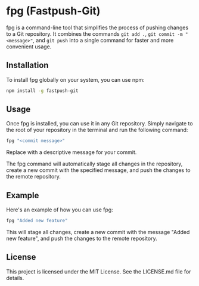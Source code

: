 # fpg (Fastpush-Git)

fpg is a command-line tool that simplifies the process of pushing changes to a Git repository. It combines the commands `git add .`, `git commit -m "<message>"`, and `git push` into a single command for faster and more convenient usage.

## Installation

To install fpg globally on your system, you can use npm:

```bash
npm install -g fastpush-git
```

## Usage

Once fpg is installed, you can use it in any Git repository. Simply navigate to the root of your repository in the terminal and run the following command:

```bash
fpg "<commit message>"
```

Replace <commit message> with a descriptive message for your commit.

The fpg command will automatically stage all changes in the repository, create a new commit with the specified message, and push the changes to the remote repository.

## Example

Here's an example of how you can use fpg:

```bash
fpg "Added new feature"
```

This will stage all changes, create a new commit with the message "Added new feature", and push the changes to the remote repository.

## License

This project is licensed under the MIT License. See the LICENSE.md file for details.
